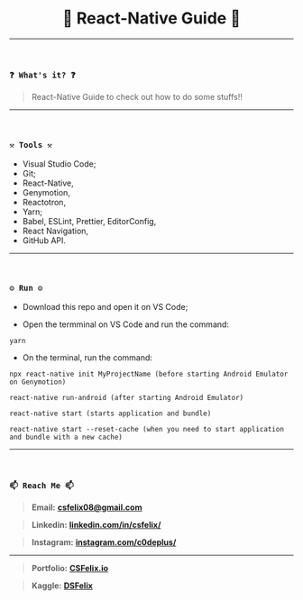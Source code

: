 <h1 align="center">🌟 React-Native Guide 🌟</h1>

----
<br>

### `❓ What's it? ❓`

> React-Native Guide to check out how to do some stuffs!!

----
<br>

### `⚒️ Tools ⚒️`

* Visual Studio Code;
* Git;
* React-Native,
* Genymotion,
* Reactotron,
* Yarn;
* Babel, ESLint, Prettier, EditorConfig,
* React Navigation,
* GitHub API.

----
<br>

### `⚙️ Run ⚙️`

- Download this repo and open it on VS Code;

- Open the termminal on VS Code and run the command:

```
yarn
```

- On the terminal, run the command:

```
npx react-native init MyProjectName (before starting Android Emulator on Genymotion)

react-native run-android (after starting Android Emulator)

react-native start (starts application and bundle)

react-native start --reset-cache (when you need to start application and bundle with a new cache)
```

----
<br>

### `📫 Reach Me 📫`

> **Email:** **[csfelix08@gmail.com](mailto:csfelix08@gmail.com?)**

> **Linkedin:** **[linkedin.com/in/csfelix/](https://www.linkedin.com/in/csfelix/)**

> **Instagram:** **[instagram.com/c0deplus/](https://www.instagram.com/c0deplus/)**

----

> **Portfolio:** **[CSFelix.io](https://csfelix.github.io/)**

> **Kaggle:** **[DSFelix](https://www.kaggle.com/dsfelix)**
